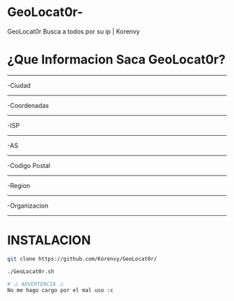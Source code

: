 # GeoLocat0r-
GeoLocat0r Busca a todos por su ip | Korenvy

# ¿Que Informacion Saca GeoLocat0r?
_________________
-Ciudad
_________________
-Coordenadas
_________________
-ISP
_________________
-AS
_________________
-Codigo Postal
_________________
-Region
_________________
-Organizacion
_________________

# INSTALACION
```bash
git clone https://github.com/Korenvy/GeoLocat0r/

./GeoLocat0r.sh

# ⚠️ ADVERTENCIA ⚠️
No me hago cargo por el mal uso :c
